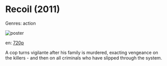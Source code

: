 # Recoil (2011)

Genres: action

![poster](http://image.tmdb.org/t/p/w500/x4ul6QROSFcSyzuwWmypTjUH9I4.jpg)

en:
  [720p](magnet:?xt=urn:btih:D4066239D7869AC859E9D86C666BF29EA9071F11&tr=udp://glotorrents.pw:6969/announce&tr=udp://tracker.opentrackr.org:1337/announce&tr=udp://torrent.gresille.org:80/announce&tr=udp://tracker.openbittorrent.com:80&tr=udp://tracker.coppersurfer.tk:6969&tr=udp://tracker.leechers-paradise.org:6969&tr=udp://p4p.arenabg.ch:1337&tr=udp://tracker.internetwarriors.net:1337)
  


A cop turns vigilante after his family is murdered, exacting vengeance on the killers - and then on all criminals who have slipped through the system.